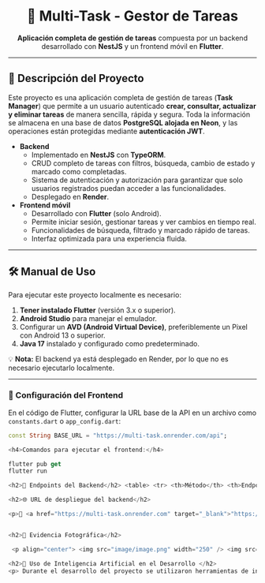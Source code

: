 <h1 align="center">📌 Multi-Task - Gestor de Tareas</h1>

<p align="center">
  <strong>Aplicación completa de gestión de tareas</strong> compuesta por un backend desarrollado con <b>NestJS</b> y un frontend móvil en <b>Flutter</b>.
</p>

---

<h2>📖 Descripción del Proyecto</h2>

<p>
Este proyecto es una aplicación completa de gestión de tareas (<b>Task Manager</b>) que permite a un usuario autenticado <b>crear, consultar, actualizar y eliminar tareas</b> de manera sencilla, rápida y segura.  
Toda la información se almacena en una base de datos <b>PostgreSQL alojada en Neon</b>, y las operaciones están protegidas mediante <b>autenticación JWT</b>.
</p>

<ul>
  <li><b>Backend</b>
    <ul>
      <li>Implementado en <b>NestJS</b> con <b>TypeORM</b>.</li>
      <li>CRUD completo de tareas con filtros, búsqueda, cambio de estado y marcado como completadas.</li>
      <li>Sistema de autenticación y autorización para garantizar que solo usuarios registrados puedan acceder a las funcionalidades.</li>
      <li>Desplegado en <b>Render</b>.</li>
    </ul>
  </li>
  <li><b>Frontend móvil</b>
    <ul>
      <li>Desarrollado con <b>Flutter</b> (solo Android).</li>
      <li>Permite iniciar sesión, gestionar tareas y ver cambios en tiempo real.</li>
      <li>Funcionalidades de búsqueda, filtrado y marcado rápido de tareas.</li>
      <li>Interfaz optimizada para una experiencia fluida.</li>
    </ul>
  </li>
</ul>

---

<h2>🛠 Manual de Uso</h2>

<p>Para ejecutar este proyecto localmente es necesario:</p>

<ol>
  <li><b>Tener instalado Flutter</b> (versión 3.x o superior).</li>
  <li><b>Android Studio</b> para manejar el emulador.</li>
  <li>Configurar un <b>AVD (Android Virtual Device)</b>, preferiblemente un Pixel con Android 13 o superior.</li>
  <li><b>Java 17</b> instalado y configurado como predeterminado.</li>
</ol>

<p>💡 <b>Nota:</b> El backend ya está desplegado en Render, por lo que no es necesario ejecutarlo localmente.</p>

---

<h3>🔗 Configuración del Frontend</h3>

<p>En el código de Flutter, configurar la URL base de la API en un archivo como <code>constants.dart</code> o <code>app_config.dart</code>:</p>

```dart
const String BASE_URL = "https://multi-task.onrender.com/api";

<h4>Comandos para ejecutar el frontend:</h4>

flutter pub get
flutter run

<h2>📡 Endpoints del Backend</h2> <table> <tr> <th>Método</th> <th>Endpoint</th> <th>Descripción</th> </tr> <tr><td>POST</td><td>/api/auth/register</td><td>Registrar un nuevo usuario</td></tr> <tr><td>POST</td><td>/api/auth/login</td><td>Iniciar sesión y obtener JWT</td></tr> <tr><td>GET</td><td>/api/users/me</td><td>Obtener perfil del usuario autenticado</td></tr> <tr><td>GET</td><td>/api/tasks</td><td>Listar tareas con filtros y búsqueda</td></tr> <tr><td>GET</td><td>/api/tasks/:id</td><td>Obtener una tarea por ID</td></tr> <tr><td>POST</td><td>/api/tasks/create</td><td>Crear nueva tarea</td></tr> <tr><td>PUT</td><td>/api/tasks/:id</td><td>Actualizar una tarea completa</td></tr> <tr><td>PATCH</td><td>/api/tasks/:id/status</td><td>Cambiar estado de tarea</td></tr> <tr><td>PATCH</td><td>/api/tasks/:id/toggle</td><td>Alternar completado</td></tr> <tr><td>DELETE</td><td>/api/tasks/:id/delete</td><td>Eliminar una tarea</td></tr> <tr><td>GET</td><td>/api/health</td><td>Estado general del backend</td></tr> <tr><td>GET</td><td>/api/health/database</td><td>Estado de la base de datos</td></tr> <tr><td>GET</td><td>/api/health/detailed</td><td>Estado detallado del sistema</td></tr> </table> <p><b>📍 Base URL:</b> <code>"https://multi-task.onrender.com/api"</code></p>

<h2>🌐 URL de despliegue del backend</h2> 

<p>🔗 <a href="https://multi-task.onrender.com" target="_blank">"https://multi-task.onrender.com"</a></p>


<h2>📸 Evidencia Fotográfica</h2>

 <p align="center"> <img src="image/image.png" width="250" /> <img src="image/image-1.png" width="250" /> <img src="image/image-2.png" width="250" /> <img src="image/image-3.png" width="250" /> <img src="image/image-4.png" width="250" /> <img src="image/image-5.png" width="250" /> <img src="image/image-6.png" width="250" /> <img src="image/image-7.png" width="250" /> <img src="image/image-8.png" width="250" /> <img src="image/image-9.png" width="250" /> </p>

<h2>🤖 Uso de Inteligencia Artificial en el Desarrollo </h2> 
<p> Durante el desarrollo del proyecto se utilizaron herramientas de inteligencia artificial como <b>ChatGPT</b> y <b>Cursor AI</b> con el objetivo de agilizar el flujo de trabajo y obtener orientación en la implementación de ciertas funcionalidades. Estas herramientas sirvieron como apoyo para resolver dudas técnicas, proponer soluciones y optimizar el tiempo de desarrollo, <b>sin sustituir el criterio y las decisiones técnicas tomadas por el equipo</b>. </p> ```